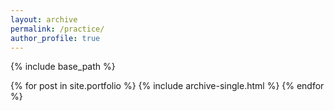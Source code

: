 ```yaml
---
layout: archive
permalink: /practice/
author_profile: true
---
```


{% include base_path %}


{% for post in site.portfolio %}
  {% include archive-single.html %}
{% endfor %}


